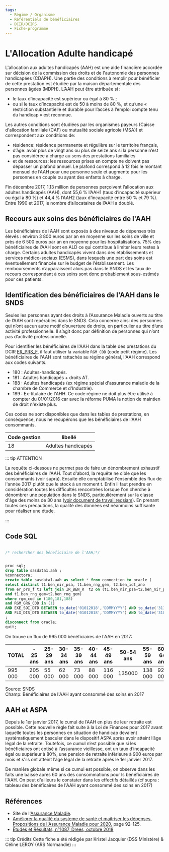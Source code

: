 ```yaml
---
tags:
  - Régime / Organisme
  - Référentiels de bénéficiaires 
  - DCIR/DCIRS
  - Fiche-programme
---
```


# L'Allocation Adulte handicapé
<!-- SPDX-License-Identifier: MPL-2.0 -->

L'allocation aux adultes handicapés (AAH) est une aide financière accordée sur décision de la commission des droits et de l'autonomie des personnes handicapées (CDAPH). 
Une partie des conditions à remplir pour bénéficier de cette prestation est étudiée par la maison départementale des personnes âgées (MDPH). L’AAH peut être attribuée si : 
* le taux d’incapacité est supérieur ou égal à 80 % ; 
* ou si le taux d’incapacité est de 50 à moins de 80 %, et qu’une « restriction substantielle et durable pour l’accès à l’emploi compte tenu du handicap » est reconnue.


Les autres conditions sont étudiées par les organismes payeurs (Caisse d'allocation familiale (CAF) ou mutualité sociale agricole (MSA)) et correspondent aux conditions de:
*  résidence: résidence permanente et régulière sur le territoire français,
* d’âge: avoir plus de vingt ans ou plus de seize ans si la personne n’est pas considérée à charge au sens des prestations familiales
* et de ressources: les ressources prises en compte ne doivent pas dépasser un plafond annuel. Le plafond correspond à 12 fois le montant mensuel de l’AAH pour une personne seule et augmente pour les personnes en couple ou ayant des enfants à charge. 

Fin décembre 2017, 1,13 million de personnes perçoivent l’allocation aux adultes handicapés (AAH), dont 55,6 % l’AAH1 (taux d’incapacité supérieur ou égal à 80 %) et 44,4 % l’AAH2 (taux d’incapacité entre 50 % et 79 %). Entre 1990 et 2017, le nombre d’allocataires de l’AAH a doublé. 

## Recours aux soins des bénéficiaires de l'AAH 

Les bénéficiaires de l’AAH sont exposés à des niveaux de dépenses très élevés : environ 3 800 euros par an en moyenne sur les soins de ville et près de 6 500 euros par an en moyenne  pour les hospitalisations. 75% des bénéficiaires de l’AAH sont en ALD ce qui contribue à limiter leurs restes à charge. 
Certains adultes handicapés vivent dans des établissements et services médico-sociaux (ESMS), dans lesquels une part des soins est éventuellement financée sur le budget de l'établissement. Les remboursements n’apparaissent alors pas dans le SNDS et les taux de recours correspondant à ces soins sont donc probablement sous-estimés pour ces patients.

## Identification des bénéficiaires de l'AAH dans le SNDS

Seules les personnes ayant des droits à l’Assurance Maladie ouverts au titre de l’AAH sont repérables dans le SNDS. Cela concerne ainsi des personnes qui n’ont aucun autre motif d’ouverture de droits, en particulier au titre d’une activité professionnelle. Il s’agit donc par définition de personnes qui n’ont pas d’activité professionnelle. 

Pour identifier les bénéficiaires de l'AAH dans la table des prestations du DCIR [ER_PRS_F](../tables/DCIR/ER_PRS_F.md),
 il faut utiliser la variable `RGM_COD` (code petit régime). Les bénéficiaires de l'AAH sont rattachés au régime général, l'AAH correspond aux codes suivants.
* 180 : Adultes-handicapés. 
* 181 : Adultes handicapés + droits AT.
* 188 : Adultes handicapés (ex régime spécial d'assurance maladie de la chambre de Commerce et d'Industrie).
* 189 : Ex-titulaire de l'AHH. Ce code régime ne doit plus être utilisé à compter du 01/01/2016 car avec la réforme PUMA la notion de maintien de droit n'existe plus. 

 Ces codes ne sont disponibles que dans les tables de prestations, en conséquence, nous ne recupérons que les bénéficiaires de l'AAH consommants. 

 | Code gestion  | libellé  |
|---|---|
| 18  | Adultes handicapés  |



::: tip ATTENTION 

La requête ci-dessous ne permet pas de faire un dénombrement exhaustif des bénéficiaires de l'AAH. Tout d'abord, la requête ne cible que les consommants (voir supra). Ensuite elle comptabilise l'ensemble des flux de l'année 2017 plutôt que le stock à un moment t. Enfin il faut prendre en considération toutes les difficultés rencontrées lorsque l'on cherche à dénombrer une population dans le SNDS, particulièrement sur la classe d'âge des moins de 30 ans ([voir document de travail redsiam](https://documentation-snds.health-data-hub.fr/files/redsiam/202103_Redsiam_GTDenominateurs-ChoixDenominateurs_MLP-2.0.pdf)). En prenant toutes ces précautions, la qualité des données est néanmoins suffisante pour réaliser une étude. 

:::


## Code SQL 
```sql

/* rechercher des béneficiaire de l'AAH;*/


proc sql;
drop table sasdata1.aah ;
%connectora;
create table sasdata1.aah as select * from connection to oracle (
select distinct t1.ben_nir_psa, t1.ben_rng_gem, t2.ben_idt_ano 
from er_prs_f t1 left join IR_BEN_R  t2 on (t1.ben_nir_psa=t2.ben_nir_psa
and t1.ben_rng_gem=t2.ben_rng_gem)
where rgm_cod in (180,181,188)
and RGM_GRG_COD in (1)
AND EXE_SOI_DTD BETWEEN to_date('01012018','DDMMYYYY') AND to_date('31122018','DDMMYYYY')
AND FLX_DIS_DTD BETWEEN to_date('01012018','DDMMYYYY') AND to_date('31032019','DDMMYYYY')
;
disconnect from oracle;
quit;

```

On trouve un flux de 995 000 bénéficiaires de l'AAH en 2017:  

| TOTAL | - 25 ans|25-29 ans|30-34 ans|35-39 ans|40-44 ans|45-49 ans|50-54 ans|55-59 ans|60-64 ans|+ 65 ans|
|---|---|---|---|---|---|---|---|---|---|---|
| 995 000  |205 000	|55 000	|62 000	|73 000	|88 000	|116 000|135000|138 000|92 000|31 000|

Source: SNDS  
Champ: Bénéficiaires de l'AAH ayant consommé des soins en 2017


## AAH et ASPA 
Depuis le 1er janvier 2017, le cumul de l’AAH en plus de leur retraite est possible. Cette nouvelle règle fait suite à la Loi de Finances pour 2017 avant laquelle toutes les personnes en situation de handicap devaient systématiquement basculer dans le dispositif ASPA après avoir atteint l’âge légal de la retraite. 
Toutefois, ce cumul n’est possible que si les bénéficiaires ont cotisé à l’assurance vieillesse, ont un taux d’incapacité égal ou supérieur à 80%, une pension de retraite inférieure à 900 euros par mois et s'ils ont atteint l’âge légal de la retraite après le 1er janvier 2017. 

De manière globale même si ce cumul est possible, on observe dans les faits une baisse après 60 ans des consommations pour ls bénéficiaires de l'AAH. On peut d'ailleurs le constater dans les effectifs détaillés (cf supra : tableau des bénéficaires de l'AAH ayant consommé des soins en 2017) 


## Références

- Site de l'[Assurance Maladie](https://www.ameli.fr/).
- [Améliorer la qualité du systeme de santé et maitriser les dépenses. Propositions de l'Assurance Maladie pour 2020](https://assurance-maladie.ameli.fr/sites/default/files/2019-07_rapport-propositions-pour-2020_assurance-maladie.pdf), page 92-125.
- [Études et Résultats, n°1087, Drees, octobre 2018](https://drees.solidarites-sante.gouv.fr/etudes-et-statistiques/publications/etudes-et-resultats/article/le-nombre-des-beneficiaires-de-l-allocation-aux-adultes-handicapes-a-double#:~:text=Fin%20d%C3%A9cembre%202017%2C%201%2C13,m%C3%A9dian%20est%20de%2048%20ans.)

::: tip Crédits
Cette fiche a été rédigée par Kristel Jacquier (DSS Ministère) & Céline LEROY (ARS Normandie)
:::

